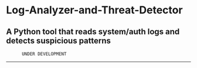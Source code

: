 # Log-Analyzer-and-Threat-Detector
A Python tool that reads system/auth logs and detects suspicious patterns
---

```
      UNDER DEVELOPMENT
```

---
